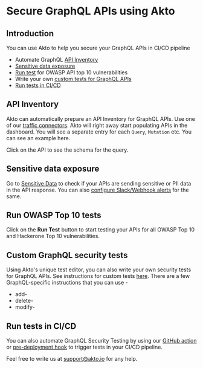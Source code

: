 # Secure GraphQL APIs using Akto

## Introduction

You can use Akto to help you secure your GraphQL APIs in CI/CD pipeline

* Automate GraphQL [API Inventory](secure-graphql-apis-using-akto.md#api-inventory)
* [Sensitive data exposure](secure-graphql-apis-using-akto.md#sensitive-data-exposure)
* [Run test](secure-graphql-apis-using-akto.md#run-owasp-top-10-tests) for OWASP API top 10 vulnerabilities
* Write your own [custom tests for GraphQL APIs](secure-graphql-apis-using-akto.md#custom-graphql-security-tests)
* [Run tests in CI/CD](secure-graphql-apis-using-akto.md#run-tests-in-ci-cd)

## API Inventory

Akto can automatically prepare an API Inventory for GraphQL APIs. Use one of our [traffic connectors](../../traffic-connector/traffic-data-sources/). Akto will right away start populating APIs in the dashboard. You will see a separate entry for each `Query`, `Mutation` etc. You can see an example here.

Click on the API to see the schema for the query.

## Sensitive data exposure

Go to [Sensitive Data](../../api-inventory-1/concepts/sensitive-data.md) to check if your APIs are sending sensitive or PII data in the API response. You can also [configure Slack/Webhook alerts](../../api-inventory-1/concepts/alerts.md) for the same.

## Run OWASP Top 10 tests

Click on the **Run Test** button to start testing your APIs for all OWASP Top 10 and Hackerone Top 10 vulnerabilities.

## Custom GraphQL security tests

Using Akto's unique test editor, you can also write your own security tests for GraphQL APIs. See instructions for custom tests [here](broken-reference). There are a few GraphQL-specific instructions that you can use -

* add-
* delete-
* modify-

## Run tests in CI/CD

You can also automate GraphQL Security Testing by using our [GitHub action](run-test.md) or [pre-deployment hook](run-tests-in-cli-using-akto.md) to trigger tests in your CI/CD pipeline.

Feel free to write us at support@akto.io for any help.
